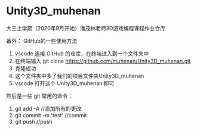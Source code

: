 # Unity3D_muhenan

大三上学期（2020年9月开始）潘茂林老师3D游戏编程课程作业仓库

番外：
GitHub的一些使用方法
1. vscode 连接 GitHub 的仓库，在终端进入到一个文件夹中
2. 在终端输入 git clone https://github.com/muhenan/Unity3D_muhenan.git
3. 克隆成功
4. 这个文件夹中多了我们的项目文件夹Unity3D_muhenan
5. vscode 打开这个 Unity3D_muhenan 即可

然后是一些 git 常用的命令：
1. git add -A //添加所有的更改
2. git commit -m 'test' //commit
3. git push //push
